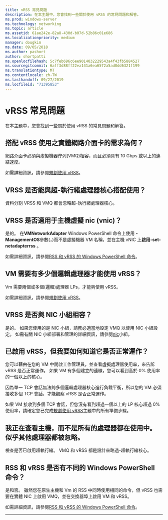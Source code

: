 ```yaml
---
title: vRSS 常見問題
description: 在本主題中，您會找到一些關於使用 vRSS 的常見問題和解答。
ms.prod: windows-server
ms.technology: networking
ms.topic: article
ms.assetid: 61ae242e-82a8-430d-b07d-52b86c01e686
ms.localizationpriority: medium
manager: dougkim
ms.date: 09/05/2018
ms.author: pashort
author: shortpatti
ms.openlocfilehash: 5c7feb696c6ee9014032229543a4f43fb5884527
ms.sourcegitcommit: 6aff3d88ff22ea141a6ea6572a5ad8dd6321f199
ms.translationtype: MT
ms.contentlocale: zh-TW
ms.lasthandoff: 09/27/2019
ms.locfileid: "71395853"
---
```

# <a name="vrss-frequently-asked-questions"></a>vRSS 常見問題

在本主題中，您會找到一些關於使用 vRSS 的常見問題和解答。

## <a name="what-are-the-requirements-for-the-physical-network-adapters-that-i-use-with-vrss"></a>搭配 vRSS 使用之實體網路介面卡的需求為何？

網路介面卡必須與虛擬機器佇列\(VMQ\)相容，而且必須具有 10 Gbps 或以上的連結速度。

如需詳細資訊，請參閱[規劃使用 vRSS](vrss-plan.md)。

## <a name="does-vrss-work-with-hyper-threaded-processor-cores"></a>VRSS 是否能與超\-執行緒處理器核心搭配使用？

資料分割 VRSS 和 VMQ 都會忽略超\-執行緒處理器核心。

## <a name="does-vrss-work-for-host-virtual-nics-vnics"></a>VRSS 是否適用于主機虛擬 nic \(vnic\)？

是的。 在**VMNetworkAdapter** Windows PowerShell 命令上使用 **-ManagementOS**參數\(，\)而不是虛擬機器 VM 名稱，並在主機 vNIC 上**啟用-set-netadapterrss** 。

如需詳細資訊，請參閱[RSS 和 vRSS 的 Windows PowerShell 命令](vrss-wps.md)。

## <a name="how-many-logical-processors-does-a-vm-need-to-use-vrss"></a>VM 需要有多少個邏輯處理器才能使用 vRSS？

Vm 需要兩個或多個\(邏輯\)處理器 LPs，才能夠使用 vRSS。

如需詳細資訊，請參閱[規劃使用 vRSS](vrss-plan.md)。

## <a name="is-vrss-compatible-with-nic-teaming"></a>VRSS 是否與 NIC 小組相容？

是的。 如果您使用的是 NIC 小組，請務必適當地設定 VMQ 以使用 NIC 小組設定。 如需有關 NIC 小組部署和管理的詳細資訊，請參閱[nic](https://docs.microsoft.com/windows-server/networking/technologies/nic-teaming/nic-teaming)小組。

## <a name="vrss-is-enabled-but-how-do-i-know-if-it-is-working"></a>已啟用 vRSS，但我要如何知道它是否正常運作？ 

您可以藉由在您的 VM 中開啟工作管理員，並查看虛擬處理器使用率，來告訴 vRSS 是否正常運作。 如果 VM 有多個建立的連線，您可以看到高於 0% 使用率的一個以上的核心。

因為單一 TCP 會話無法跨多個邏輯處理器核心進行負載平衡，所以您的 VM 必須接收多個 TCP 會話，才能觀察 vRSS 是否正常運作。

如果 VM 接收到多個 TCP 會話，但您沒有看到超過一個以上的 LP 核心超過 0% 使用率，請確定您已完成[規劃使用 vRSS](vrss-plan.md)主題中的所有準備步驟。

## <a name="im-looking-at-the-host-and-not-all-of-the-processors-are-being-used-it-looks-like-every-other-one-is-being-skipped"></a>我正在查看主機，而不是所有的處理器都在使用中。 似乎其他處理器都被忽略。
  
檢查是否已啟用超執行緒。 VMQ 和 vRSS 都是設計來略過\-超執行緒核心。

## <a name="are-there-different-windows-powershell-commands-for-rss-and-vrss"></a>RSS 和 vRSS 是否有不同的 Windows PowerShell 命令？

是和否。 雖然您在原生主機和 Vm 的 RSS 中同時使用相同的命令，但 vRSS 也需要在實體 NIC 上啟用 VMQ，並在交換器埠上啟用 VM 和 vRSS。

如需詳細資訊，請參閱[RSS 和 vRSS 的 Windows PowerShell 命令](vrss-wps.md)。

---
